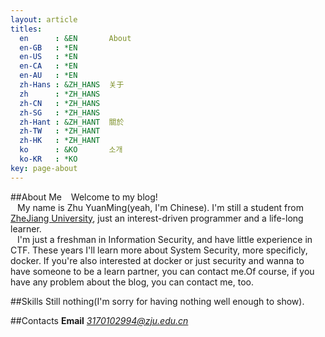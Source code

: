 ```yaml
---
layout: article
titles:
  en      : &EN       About
  en-GB   : *EN
  en-US   : *EN
  en-CA   : *EN
  en-AU   : *EN
  zh-Hans : &ZH_HANS  关于
  zh      : *ZH_HANS
  zh-CN   : *ZH_HANS
  zh-SG   : *ZH_HANS
  zh-Hant : &ZH_HANT  關於
  zh-TW   : *ZH_HANT
  zh-HK   : *ZH_HANT
  ko      : &KO       소개
  ko-KR   : *KO
key: page-about
---
```


##About Me
&ensp; Welcome to my blog!
</br>
&ensp; My name is Zhu YuanMing(yeah, I'm Chinese). I'm still a student from [ZheJiang University](www.zju.edu.cn), just an interest-driven programmer and a life-long learner. 
</br>
&ensp; I'm just a freshman in Information Security, and have little experience in CTF. These years I'll learn more about System Security, more specificly, docker. If you're also interested at docker or just security and wanna to have someone to be a learn partner, you can contact me.Of course, if you have any problem about the blog, you can contact me, too.

##Skills
Still nothing(I'm sorry for having nothing well enough to show).

##Contacts
**Email**
*3170102994@zju.edu.cn*



